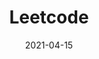 ---
linktitle: ''
summary: ''
weight: 1000
title: Leetcode
date: 2021-04-15
draft: false
type: book
authors:
- admin
tags: ''
categories: ''
toc: true
profile: false
reading_time: true
share: true
featured: true
comments: true
disable_comment: false
commentable: true
editable: false
header:
  caption: ''
  image: ''
---